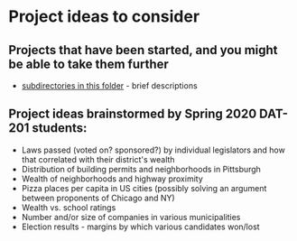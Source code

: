 # Project ideas to consider

## Projects that have been started, and you might be able to take them further

* [subdirectories in this folder](./) - brief descriptions

## Project ideas brainstormed by Spring 2020 DAT-201 students:

* Laws passed (voted on? sponsored?) by individual legislators and how that correlated with their district's wealth
* Distribution of building permits and neighborhoods in Pittsburgh
* Wealth of neighborhoods and highway proximity
* Pizza places per capita in US cities (possibly solving an argument between proponents of Chicago and NY)
* Wealth vs. school ratings
* Number and/or size of companies in various municipalities
* Election results - margins by which various candidates won/lost